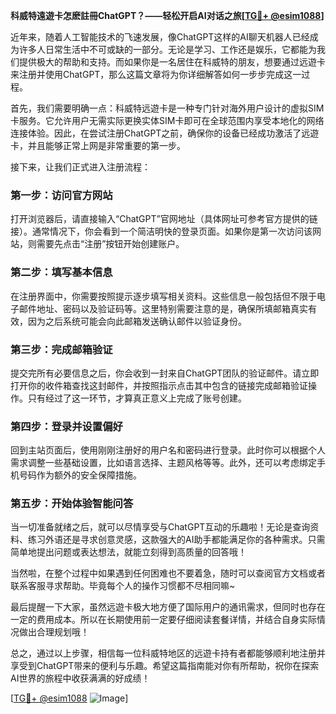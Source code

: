 **科威特遠遊卡怎麽註冊ChatGPT？——轻松开启AI对话之旅[[TG💪+ @esim1088](https://t.me/s/esim1088)]**

近年来，随着人工智能技术的飞速发展，像ChatGPT这样的AI聊天机器人已经成为许多人日常生活中不可或缺的一部分。无论是学习、工作还是娱乐，它都能为我们提供极大的帮助和支持。而如果你是一名居住在科威特的朋友，想要通过远遊卡来注册并使用ChatGPT，那么这篇文章将为你详细解答如何一步步完成这一过程。

首先，我们需要明确一点：科威特远遊卡是一种专门针对海外用户设计的虚拟SIM卡服务。它允许用户无需实际更换实体SIM卡即可在全球范围内享受本地化的网络连接体验。因此，在尝试注册ChatGPT之前，确保你的设备已经成功激活了远遊卡，并且能够正常上网是非常重要的第一步。

接下来，让我们正式进入注册流程：

### 第一步：访问官方网站
打开浏览器后，请直接输入“ChatGPT”官网地址（具体网址可参考官方提供的链接）。通常情况下，你会看到一个简洁明快的登录页面。如果你是第一次访问该网站，则需要先点击“注册”按钮开始创建账户。

### 第二步：填写基本信息
在注册界面中，你需要按照提示逐步填写相关资料。这些信息一般包括但不限于电子邮件地址、密码以及验证码等。这里特别需要注意的是，确保所填邮箱真实有效，因为之后系统可能会向此邮箱发送确认邮件以验证身份。

### 第三步：完成邮箱验证
提交完所有必要信息之后，你会收到一封来自ChatGPT团队的验证邮件。请立即打开你的收件箱查找这封邮件，并按照指示点击其中包含的链接完成邮箱验证操作。只有经过了这一环节，才算真正意义上完成了账号创建。

### 第四步：登录并设置偏好
回到主站页面后，使用刚刚注册好的用户名和密码进行登录。此时你可以根据个人需求调整一些基础设置，比如语言选择、主题风格等等。此外，还可以考虑绑定手机号码作为额外的安全保障措施。

### 第五步：开始体验智能问答
当一切准备就绪之后，就可以尽情享受与ChatGPT互动的乐趣啦！无论是查询资料、练习外语还是寻求创意灵感，这款强大的AI助手都能满足你的各种需求。只需简单地提出问题或表达想法，就能立刻得到高质量的回答哦！

当然啦，在整个过程中如果遇到任何困难也不要着急，随时可以查阅官方文档或者联系客服寻求帮助。毕竟每个人的操作习惯都不尽相同嘛~

最后提醒一下大家，虽然远遊卡极大地方便了国际用户的通讯需求，但同时也存在一定的费用成本。所以在长期使用前一定要仔细阅读套餐详情，并结合自身实际情况做出合理规划哦！

总之，通过以上步骤，相信每一位科威特地区的远遊卡持有者都能够顺利地注册并享受到ChatGPT带来的便利与乐趣。希望这篇指南能对你有所帮助，祝你在探索AI世界的旅程中收获满满的好成绩！

[[TG💪+ @esim1088](https://t.me/s/esim1088) ![Image](https://i.postimg.cc/4NQfJmqS/Snipaste-2025-05-13-00-14-12.png)]